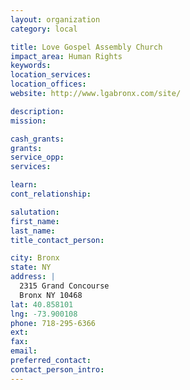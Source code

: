 ```yaml
---
layout: organization
category: local

title: Love Gospel Assembly Church
impact_area: Human Rights
keywords: 
location_services: 
location_offices: 
website: http://www.lgabronx.com/site/

description: 
mission: 

cash_grants: 
grants: 
service_opp: 
services: 

learn: 
cont_relationship: 

salutation: 
first_name: 
last_name: 
title_contact_person: 

city: Bronx
state: NY
address: |
  2315 Grand Concourse     
  Bronx NY 10468
lat: 40.858101
lng: -73.900108
phone: 718-295-6366
ext: 
fax: 
email: 
preferred_contact: 
contact_person_intro: 
---
```

